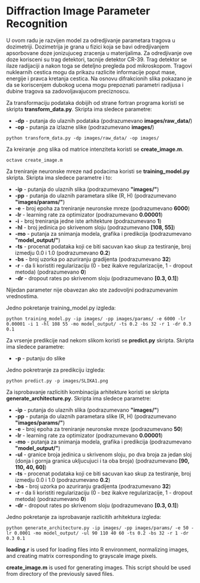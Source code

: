 # Diffraction Image Parameter Recognition

U ovom radu je razvijen model za odredjivanje parametara tragova u dozimetriji. Dozimetrija je grana u fizici koja se bavi odredjivanjem apsorbovane doze jonizujuceg zracenja u materijalima. Za odredjivanje ove doze korisceni su trag detektori, tacnije detektor CR-39. Trag detektor se ilaze radijaciji a nakon toga se deteljno pregleda pod mikroskopom. Tragovi nuklearnih cestica mogu da prikazu razlicite informacije poput mase, energije i pravca kretanja cestica. Na osnovu difrakcionih slika pokazano je da se koriscenjem dubokog ucena mogu prepoznati parametri radijusa i dubine tragova sa zadovoljavajucom preciznoscu.

Za transformaciju podataka dobijih od strane fortran programa koristi se skripta **transform_data.py**. Skripta ima sledece parametre:
* **-dp** - putanja do ulaznih podataka (podrazumevano **images/raw_data/**)
* **-op** - putanja za izlazne slike (podrazumevano **images/**)
```
python transform_data.py -dp images/raw_data/ -op images/
```

Za kreiranje .png slika od matrice intenziteta koristi se **create_image.m**.
```
octave create_image.m
```

Za treniranje neuronske mreze nad podacima koristi se **training_model.py** skripta. Skripta ima sledece parametre i to:
* **-ip** - putanja do ulaznih slika (podrazumevano **"images/"**)
* **-pp** - putanja do ulaznih parametara slike (R, H) (podrazumevano **"images/params/"**)
* **-e** - broj epoha za treniranje neuronske mreze (podrazumevano **6000**)
* **-lr** - learning rate za optimizator (podrazumevano **0.00001**)
* **-i** - broj treniranja jedne iste arhitekture (podrazumevano **1**)
* **-hl** - broj jedinica po skrivenom sloju (podrazumevano **[108, 55]**)
* **-mo** - putanja za snimanja modela, grafika i predikcija (podrazumevano **"model_output/"**)
* **-ts** - procenat podataka koji ce biti sacuvan kao skup za testiranje, broj izmedju 0.0 i 1.0 (podrazumevano **0.2**)
* **-bs** - broj uzorka po azuriranju gradijenta (podrazumevano **32**)
* **-r** - da li koristiti regularizaciju (0 - bez ikakve regularizacije, 1 - dropout metoda) (podrazumevano **0**)
* **-dr** - dropout rates po skrivenom sloju (podrazumevano **[0.3, 0.1]**)

Nijedan parameter nije obavezan ako ste zadovoljni podrazumevanim vrednostima.

Jedno pokretanje training_model.py izgleda:
```
python training_model.py -ip images/ -pp images/params/ -e 6000 -lr 0.00001 -i 1 -hl 108 55 -mo model_output/ -ts 0.2 -bs 32 -r 1 -dr 0.3 0.1
```

Za vrsenje predikcije nad nekom slikom koristi se **predict.py** skripta. Skripta ima sledece parametre:
* **-p** - putanju do slike 

Jedno pokretranje za predikciju izgleda:
```
python predict.py -p images/SLIKA1.png
```

Za isprobavanje razlicitih kombinacija arhitekture koristi se skripta **generate_architecture.py**. Skripta ima sledece parametre: 
* **-ip** - putanja do ulaznih slika (podrazumevano **"images/"**)
* **-pp** - putanja do ulaznih parametara slike (R, H) (podrazumevano **"images/params/"**)
* **-e** - broj epoha za treniranje neuronske mreze (podrazumevano **50**)
* **-lr** - learning rate za optimizator (podrazumevano **0.00001**)
* **-mo** - putanja za snimanja modela, grafika i predikcija (podrazumevano **"model_output/"**)
* **-ul** - granice broja jedinica u skrivenom sloju, po dva broja za jedan sloj (donja i gornja granica ukljucujuci i ta oba broja) (podrazumevano **[90, 110, 40, 60]**)
* **-ts** - procenat podataka koji ce biti sacuvan kao skup za testiranje, broj izmedju 0.0 i 1.0 (podrazumevano **0.2**)
* **-bs** - broj uzorka po azuriranju gradijenta (podrazumevano **32**)
* **-r** - da li koristiti regularizaciju (0 - bez ikakve regularizacije, 1 - dropout metoda) (podrazumevano **0**)
* **-dr** - dropout rates po skrivenom sloju (podrazumevano **[0.3, 0.1]**)

Jedno pokretanje za isprobavanje razlicitih arhitektura izgleda:
```
python generate_architecture.py -ip images/ -pp images/params/ -e 50 -lr 0.0001 -mo model_output/ -ul 90 110 40 60 -ts 0.2 -bs 32 -r 1 -dr 0.3 0.1
```

**loading.r** is used for loading files into R environment, normalizing images, and creating matrix corresponding to grayscale image pixels.  

**create_image.m** is used for generating images. This script should be used from directory of the previously saved files.
